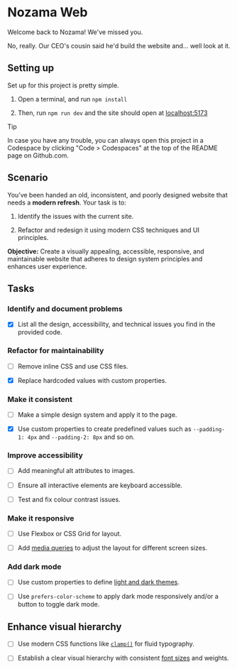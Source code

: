 # Nozama Web

Welcome back to Nozama! We've missed you.

No, really. Our CEO's cousin said he'd build the website and... well look at it.

## Setting up

Set up for this project is pretty simple.

1. Open a terminal, and run `npm install`

2. Then, run `npm run dev` and the site should open at
   [localhost:5173](http://localhost:5173)

> [!TIP]
>
> In case you have any trouble, you can always open this project in a Codespace
> by clicking "Code > Codespaces" at the top of the README page on Github.com.

## Scenario

You’ve been handed an old, inconsistent, and poorly designed website that needs
a **modern refresh**. Your task is to:

1. Identify the issues with the current site.

2. Refactor and redesign it using modern CSS techniques and UI principles.

**Objective:** Create a visually appealing, accessible, responsive, and
maintainable website that adheres to design system principles and enhances user
experience.

## Tasks

### Identify and document problems

- [x] List all the design, accessibility, and technical issues you find in the
      provided code.

### Refactor for maintainability

- [ ] Remove inline CSS and use CSS files.

- [x] Replace hardcoded values with custom properties.

### Make it consistent

- [ ] Make a simple design system and apply it to the page.

- [x] Use custom properties to create predefined values such as
      `--padding-1: 4px` and `--padding-2: 8px` and so on.

### Improve accessibility

- [ ] Add meaningful alt attributes to images.

- [ ] Ensure all interactive elements are keyboard accessible.

- [ ] Test and fix colour contrast issues.

### Make it responsive

- [ ] Use Flexbox or CSS Grid for layout.

- [ ] Add
      [media queries](https://tech-docs.corndel.com/html-css/media-queries.html)
      to adjust the layout for different screen sizes.

### Add dark mode

- [ ] Use custom properties to define
      [light and dark themes](https://tech-docs.corndel.com/html-css/dark-mode.html).

- [ ] Use `prefers-color-scheme` to apply dark mode responsively and/or a button
      to toggle dark mode.

## Enhance visual hierarchy

- [ ] Use modern CSS functions like
      [`clamp()`](https://tech-docs.corndel.com/html-css/selectors-and-functions.html#special-functions)
      for fluid typography.

- [ ] Establish a clear visual hierarchy with consistent
      [font sizes](https://typescale.com/) and weights.
